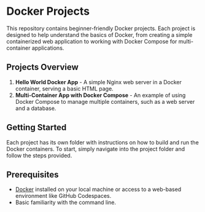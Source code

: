 # Docker Projects

This repository contains beginner-friendly Docker projects. Each project is designed to help understand the basics of Docker, from creating a simple containerized web application to working with Docker Compose for multi-container applications.

## Projects Overview

1. **Hello World Docker App** - A simple Nginx web server in a Docker container, serving a basic HTML page.
2. **Multi-Container App with Docker Compose** - An example of using Docker Compose to manage multiple containers, such as a web server and a database.

## Getting Started

Each project has its own folder with instructions on how to build and run the Docker containers. To start, simply navigate into the project folder and follow the steps provided.

## Prerequisites

- [Docker](https://www.docker.com/products/docker-desktop) installed on your local machine or access to a web-based environment like GitHub Codespaces.
- Basic familiarity with the command line.

